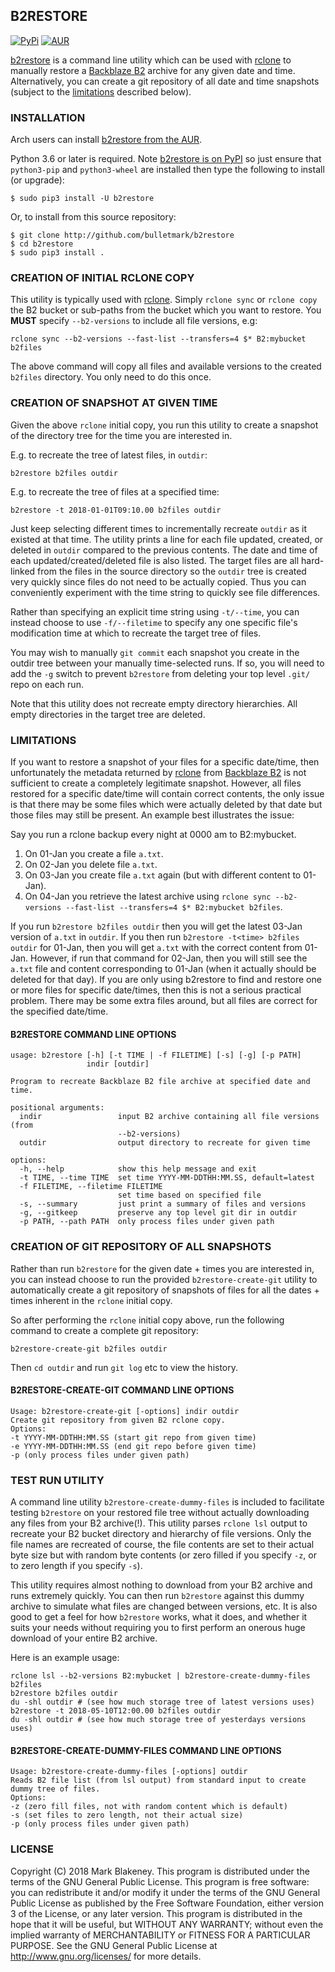 ## B2RESTORE
[![PyPi](https://img.shields.io/pypi/v/b2restore)](https://pypi.org/project/b2restore/)
[![AUR](https://img.shields.io/aur/version/b2restore)](https://aur.archlinux.org/packages/b2restore/)

[b2restore](http://github.com/bulletmark/b2restore) is a command line
utility which can be used with [rclone](https://rclone.org/) to
manually restore a [Backblaze B2](https://www.backblaze.com/b2/) archive
for any given date and time. Alternatively, you can create a git
repository of all date and time snapshots (subject to the
[limitations](#limitations) described below).

### INSTALLATION

Arch users can install [b2restore from the
AUR](https://aur.archlinux.org/packages/b2restore/).

Python 3.6 or later is required. Note [b2restore is on
PyPI](https://pypi.org/project/b2restore/) so just ensure that
`python3-pip` and `python3-wheel` are installed then type the following
to install (or upgrade):

```
$ sudo pip3 install -U b2restore
```

Or, to install from this source repository:

```
$ git clone http://github.com/bulletmark/b2restore
$ cd b2restore
$ sudo pip3 install .
```

### CREATION OF INITIAL RCLONE COPY

This utility is typically used with [rclone](https://rclone.org/).
Simply `rclone sync` or `rclone copy` the B2 bucket or sub-paths from
the bucket which you want to restore. You **MUST** specify
`--b2-versions` to include all file versions, e.g:

```
rclone sync --b2-versions --fast-list --transfers=4 $* B2:mybucket b2files
```

The above command will copy all files and available versions to the
created `b2files` directory. You only need to do this once.

### CREATION OF SNAPSHOT AT GIVEN TIME

Given the above `rclone` initial copy, you run this utility to
create a snapshot of the directory tree for the time you are interested
in.

E.g. to recreate the tree of latest files, in `outdir`:

```
b2restore b2files outdir
```

E.g. to recreate the tree of files at a specified time:

```
b2restore -t 2018-01-01T09:10.00 b2files outdir
```

Just keep selecting different times to incrementally recreate `outdir`
as it existed at that time. The utility prints a line for each file
updated, created, or deleted in `outdir` compared to the previous
contents. The date and time of each updated/created/deleted file is also
listed. The target files are all hard-linked from the files in the
source directory so the `outdir` tree is created very quickly since
files do not need to be actually copied. Thus you can conveniently
experiment with the time string to quickly see file differences.

Rather than specifying an explicit time string using `-t/--time`, you
can instead choose to use `-f/--filetime` to specify any one specific
file's modification time at which to recreate the target tree of files.

You may wish to manually `git commit` each snapshot you create in the
outdir tree between your manually time-selected runs. If so, you will
need to add the `-g` switch to prevent `b2restore` from deleting your
top level `.git/` repo on each run.

Note that this utility does not recreate empty directory hierarchies.
All empty directories in the target tree are deleted.

### LIMITATIONS

If you want to restore a snapshot of your files for a specific
date/time, then unfortunately the metadata returned by
[rclone](https://rclone.org/) from [Backblaze
B2](https://www.backblaze.com/b2/) is not sufficient to create a
completely legitimate snapshot. However, all files restored for a
specific date/time will contain correct contents, the only issue is that
there may be some files which were actually deleted by that date but
those files may still be present. An example best illustrates the issue:

Say you run a rclone backup every night at 0000 am to B2:mybucket.

1. On 01-Jan you create a file `a.txt`.
2. On 02-Jan you delete file `a.txt`.
3. On 03-Jan you create file `a.txt` again (but with different content to 01-Jan).
4. On 04-Jan you retrieve the latest archive using `rclone sync
   --b2-versions --fast-list --transfers=4 $* B2:mybucket b2files`.

If you run `b2restore b2files outdir` then you will get the latest
03-Jan version of `a.txt` in `outdir`. If you then run `b2restore -t<time>
b2files outdir` for 01-Jan, then you will get `a.txt` with the correct
content from 01-Jan. However, if run that command for 02-Jan, then you
will still see the `a.txt` file and content corresponding to 01-Jan
(when it actually should be deleted for that day). If you are only using
b2restore to find and restore one or more files for specific date/times, then
this is not a serious practical problem. There may be some extra files
around, but all files are correct for the specified date/time.

#### B2RESTORE COMMAND LINE OPTIONS

```
usage: b2restore [-h] [-t TIME | -f FILETIME] [-s] [-g] [-p PATH]
                 indir [outdir]

Program to recreate Backblaze B2 file archive at specified date and time.

positional arguments:
  indir                 input B2 archive containing all file versions (from
                        --b2-versions)
  outdir                output directory to recreate for given time

options:
  -h, --help            show this help message and exit
  -t TIME, --time TIME  set time YYYY-MM-DDTHH:MM.SS, default=latest
  -f FILETIME, --filetime FILETIME
                        set time based on specified file
  -s, --summary         just print a summary of files and versions
  -g, --gitkeep         preserve any top level git dir in outdir
  -p PATH, --path PATH  only process files under given path
```

### CREATION OF GIT REPOSITORY OF ALL SNAPSHOTS

Rather than run `b2restore` for the given date + times you are
interested in, you can instead choose to run the provided
`b2restore-create-git` utility to automatically create a git repository
of snapshots of files for all the dates + times inherent in the `rclone`
initial copy.

So after performing the `rclone` initial copy above, run the following
command to create a complete git repository:

```
b2restore-create-git b2files outdir
```

Then `cd outdir` and run `git log` etc to view the history.

#### B2RESTORE-CREATE-GIT COMMAND LINE OPTIONS

```
Usage: b2restore-create-git [-options] indir outdir
Create git repository from given B2 rclone copy.
Options:
-t YYYY-MM-DDTHH:MM.SS (start git repo from given time)
-e YYYY-MM-DDTHH:MM.SS (end git repo before given time)
-p (only process files under given path)
```

### TEST RUN UTILITY

A command line utility `b2restore-create-dummy-files` is included to
facilitate testing `b2restore` on your restored file tree without
actually downloading any files from your B2 archive(!). This utility
parses `rclone lsl` output to recreate your B2 bucket directory and
hierarchy of file versions. Only the file names are recreated of course,
the file contents are set to their actual byte size but with random byte
contents (or zero filled if you specify `-z`, or to zero length if you
specify `-s`).

This utility requires almost nothing to download from your B2 archive
and runs extremely quickly. You can then run `b2restore` against this
dummy archive to simulate what files are changed between versions, etc.
It is also good to get a feel for how `b2restore` works, what it does,
and whether it suits your needs without requiring you to first perform
an onerous huge download of your entire B2 archive.

Here is an example usage:

```
rclone lsl --b2-versions B2:mybucket | b2restore-create-dummy-files b2files
b2restore b2files outdir
du -shl outdir # (see how much storage tree of latest versions uses)
b2restore -t 2018-05-10T12:00.00 b2files outdir
du -shl outdir # (see how much storage tree of yesterdays versions uses)
```

#### B2RESTORE-CREATE-DUMMY-FILES COMMAND LINE OPTIONS

```
Usage: b2restore-create-dummy-files [-options] outdir
Reads B2 file list (from lsl output) from standard input to create
dummy tree of files.
Options:
-z (zero fill files, not with random content which is default)
-s (set files to zero length, not their actual size)
-p (only process files under given path)
```

### LICENSE

Copyright (C) 2018 Mark Blakeney. This program is distributed under the
terms of the GNU General Public License.
This program is free software: you can redistribute it and/or modify it
under the terms of the GNU General Public License as published by the
Free Software Foundation, either version 3 of the License, or any later
version.
This program is distributed in the hope that it will be useful, but
WITHOUT ANY WARRANTY; without even the implied warranty of
MERCHANTABILITY or FITNESS FOR A PARTICULAR PURPOSE. See the GNU General
Public License at <http://www.gnu.org/licenses/> for more details.

<!-- vim: se ai syn=markdown: -->
